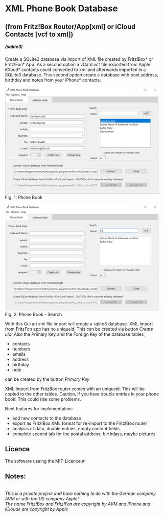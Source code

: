 # XML Phone Book Database 
## (from Fritz!Box Router/App[xml] or iCloud Contacts [vcf to xml])
##### (sqlite3)
Create a SQLite3 database via import of XML file created by Fritz!Box* or Fritz!Fon* App. 
As a second option a vCard.vcf file exported from Apple iCloud* contacts could converted to xml and afterwards imported in a SQLite3 database.
This second option create a database with post address, birthday and notes from your iPhone* contacts.


![XML Phone Book Database](Pictures/XML_Phone_Book_Database_20210307_db_tb.jpg?raw=true)
Fig. 1: Phone Book

![XML Phone Book Database Search](Pictures/XML_Phone_Book_Database_20210307_search_tb.jpg?raw=true)
Fig. 2: Phone Book - Search

With this Gui an xml file import will create a sqlite3 database. 
XML Import from FritzFon app has no uniqueid. This can be created via button *Create uid*. Also the Primary Key and the Foreign Key of the database tables,
- contacts
- numbers
- emails
- address
- birthday
- note

can be created by the button *Primary Key*

XML Import from FritzBox router comes with an uniqueid. This will be copied to the other tables.
Caution, if you have double entries in your phone book! This could rise some problems.

Next features for implementation:
- add new contacts to the database
- export as Fritz!Box XML format for re-import to the Fritz!Box router
- analysis of data, double entries, empty content fields
- complete second tab for the postal address, birthdays, maybe pictures

## Licence
The software useing the MIT-Licence.#

## Notes:
</br>*This is a private project and have nothing to do with the German company AVM or with the US company Apple! 
</br>*The name Fritz!Box and Fritz!Fon are copyright by AVM* and iPhone and iCloude are copyright by Apple*

